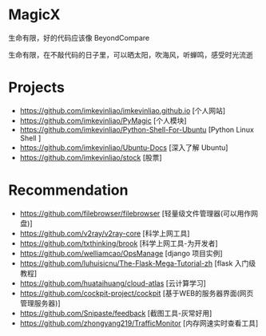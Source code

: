 # MagicX
生命有限，好的代码应该像 BeyondCompare

生命有限，在不敲代码的日子里，可以晒太阳，吹海风，听蝉鸣，感受时光流逝

# Projects
- <https://github.com/imkevinliao/imkevinliao.github.io> [个人网站]
- <https://github.com/imkevinliao/PyMagic> [个人模块]
- <https://github.com/imkevinliao/Python-Shell-For-Ubuntu> [Python Linux Shell ]
- <https://github.com/imkevinliao/Ubuntu-Docs> [深入了解 Ubuntu]
- <https://github.com/imkevinliao/stock> [股票]

# Recommendation
- <https://github.com/filebrowser/filebrowser> [轻量级文件管理器(可以用作网盘)]
- <https://github.com/v2ray/v2ray-core> [科学上网工具]
- <https://github.com/txthinking/brook> [科学上网工具-为开发者]
- <https://github.com/welliamcao/OpsManage> [django 项目实例]
- <https://github.com/luhuisicnu/The-Flask-Mega-Tutorial-zh> [flask 入门级教程]
- <https://github.com/huataihuang/cloud-atlas> [云计算学习]
- <https://github.com/cockpit-project/cockpit> [基于WEB的服务器界面(网页管理服务器)]
- <https://github.com/Snipaste/feedback> [截图工具-灰常好用]
- <https://github.com/zhongyang219/TrafficMonitor> [内存网速实时查看工具]
